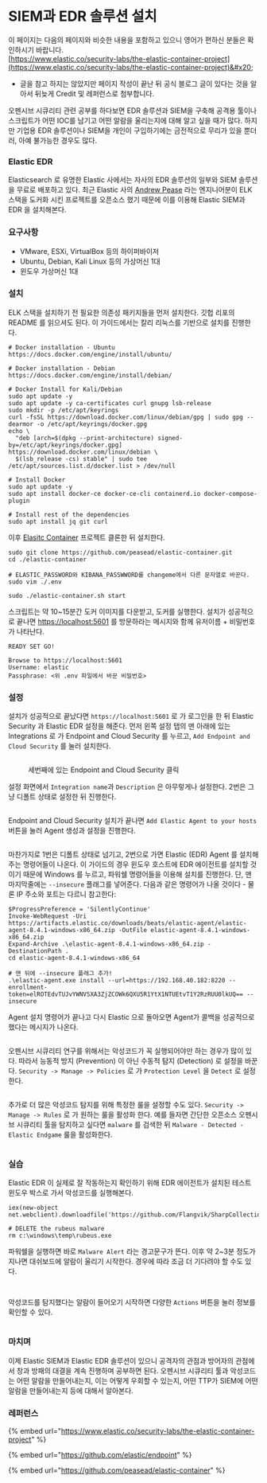 # SIEM과 EDR 솔루션 설치

이 페이지는 다음의 페이지와 비슷한 내용을 포함하고 있으니 영어가 편하신 분들은 확인하시기 바랍니다. \
[https://www.elastic.co/security-labs/the-elastic-container-project](https://www.elastic.co/security-labs/the-elastic-container-project)&#x20;

* 글을 참고 하지는 않았지만 페이지 작성이 끝난 뒤 공식 블로그 글이 있다는 것을 알아서 뒤늦게 Credit 및 레퍼런스로 첨부합니다. &#x20;

오펜시브 시큐리티 관련 공부를 하다보면 EDR 솔루션과 SIEM을 구축해 공격용 툴이나 스크립트가 어떤 IOC를 남기고 어떤 알람을 울리는지에 대해 알고 싶을 때가 많다. 하지만 기업용 EDR 솔루션이나 SIEM을 개인이 구입하기에는 금전적으로 무리가 있을 뿐더러, 아예 불가능한 경우도 많다. &#x20;

### Elastic EDR&#x20;

Elasticsearch 로 유명한 Elastic 사에서는 자사의 EDR 솔루션의 일부와 SIEM 솔루션을 무료로 배포하고 있다. 최근 Elastic 사의  [Andrew Pease](https://twitter.com/andythevariable) 라는 엔지니어분이  ELK 스택을 도커화 시킨 프로젝트를 오픈소스 했기 때문에 이를 이용해 Elastic SIEM과 EDR 을 설치해본다.&#x20;

### 요구사항&#x20;

* VMware, ESXi, VirtualBox 등의 하이퍼바이저&#x20;
* Ubuntu, Debian, Kali Linux 등의 가상머신 1대&#x20;
* 윈도우 가상머신 1대&#x20;

### 설치&#x20;

ELK 스택을 설치하기 전 필요한 의존성 패키지들을 먼저 설치한다. 깃헙 리포의 README 를 읽으셔도 된다. 이 가이드에서는 칼리 리눅스를 기반으로 설치를 진행한다.&#x20;

```
# Docker installation - Ubuntu 
https://docs.docker.com/engine/install/ubuntu/

# Docker installation - Debian 
https://docs.docker.com/engine/install/debian/

# Docker Install for Kali/Debian
sudo apt update -y 
sudo apt update -y ca-certificates curl gnupg lsb-release 
sudo mkdir -p /etc/apt/keyrings
curl -fsSL https://download.docker.com/linux/debian/gpg | sudo gpg --dearmor -o /etc/apt/keyrings/docker.gpg
echo \
  "deb [arch=$(dpkg --print-architecture) signed-by=/etc/apt/keyrings/docker.gpg] https://download.docker.com/linux/debian \
  $(lsb_release -cs) stable" | sudo tee /etc/apt/sources.list.d/docker.list > /dev/null
  
# Install Docker 
sudo apt update -y 
sudo apt install docker-ce docker-ce-cli containerd.io docker-compose-plugin 

# Install rest of the dependencies 
sudo apt install jq git curl 
```

이후 [Elasitc Container](https://github.com/peasead/elastic-container) 프로젝트 클론한 뒤 설치한다.

```
sudo git clone https://github.com/peasead/elastic-container.git
cd ./elastic-container

# ELASTIC_PASSWORD와 KIBANA_PASSWWORD를 changeme에서 다른 문자열로 바꾼다.
sudo vim ./.env 

sudo ./elastic-container.sh start 
```

스크립트는 약 10\~15분간 도커 이미지를 다운받고, 도커를 실행한다. 설치가 성공적으로 끝나면 [https://localhost:5601](https://localhost:5601) 를 방문하라는 메시지와 함께 유저이름 + 비밀번호가 나타난다.&#x20;

```
READY SET GO!

Browse to https://localhost:5601
Username: elastic
Passphrase: <위 .env 파일에서 바꾼 비밀번호> 
```

### 설정&#x20;

설치가 성공적으로 끝났다면 `https://localhost:5601` 로 가 로그인을 한 뒤 Elastic Security 과 Elastic EDR 설정을 해준다. 먼저 왼쪽 설정 탭의 맨 아래에 있는 Integrations 로 가 Endpoint and Cloud Security 를 누르고, `Add Endpoint and Cloud Security` 를 눌러 설치한다.&#x20;

<figure><img src="../.gitbook/assets/elastic-container-install-edr.PNG" alt=""><figcaption><p>세번째에 있는 Endpoint and Cloud Security 클릭</p></figcaption></figure>

설정 화면에서 `Integration name`과 `Description` 은 아무렇게나 설정한다. 2번은 그냥 디폴트 상태로 설정한 뒤 진행한다.&#x20;

<figure><img src="../.gitbook/assets/elastic-container-edr1.PNG" alt=""><figcaption></figcaption></figure>

Endpoint and Cloud Security 설치가 끝나면 `Add Elastic Agent to your hosts` 버튼을 눌러 Agent 생성과 설정을 진행한다.&#x20;

<figure><img src="../.gitbook/assets/elastic-container-edr2.PNG" alt=""><figcaption></figcaption></figure>

마찬가지로 1번은 디폴트 상태로 넘기고, 2번으로 가면 Elastic (EDR) Agent 를 설치해주는 명령어들이 나온다. 이 가이드의 경우 윈도우 호스트에 EDR 에이전트를 설치할 것이기 때문에 Windows 를 누르고, 파워쉘 명령어들을 이용해 설치를 진행한다. 단, 맨 마지막줄에는 `--insecure` 플래그를 넣어준다. 다음과 같은 명령어가 나올 것이다 - 물론 IP 주소와 포트는 다르니 참고한다:&#x20;

```
$ProgressPreference = 'SilentlyContinue'
Invoke-WebRequest -Uri https://artifacts.elastic.co/downloads/beats/elastic-agent/elastic-agent-8.4.1-windows-x86_64.zip -OutFile elastic-agent-8.4.1-windows-x86_64.zip
Expand-Archive .\elastic-agent-8.4.1-windows-x86_64.zip -DestinationPath .
cd elastic-agent-8.4.1-windows-x86_64

# 맨 뒤에 --insecure 플래그 추가! 
.\elastic-agent.exe install --url=https://192.168.40.182:8220 --enrollment-token=elROTEdvTUJvYWNVSXA3ZjZCOWk6QXU5R1YtX1NTUEtvT1Y2RzRUU0lkUQ== --insecure 
```

Agent 설치 명령어가 끝나고 다시 Elastic 으로 돌아오면 Agent가 콜백을 성공적으로 했다는 메시지가 나온다.&#x20;

<figure><img src="../.gitbook/assets/elastic-container-ed6.PNG" alt=""><figcaption></figcaption></figure>

오펜시브 시큐리티 연구를 위해서는 악성코드가 꼭 실행되어야만 하는 경우가 많이 있다. 따라서 능동적 방지 (Prevention) 이 아닌 수동적 탐지 (Detection) 로 설정을 바꾼다. `Security -> Manage -> Policies` 로 가 `Protection Level` 을 `Detect` 로 설정한다.&#x20;

<figure><img src="../.gitbook/assets/elastic-container-detect-only.PNG" alt=""><figcaption></figcaption></figure>

추가로 더 많은 악성코드 탐지를 위해 특정한 룰을 설정할 수도 있다. `Security -> Manage -> Rules` 로 가 원하는 룰을 활성화 한다. 예를 들자면 간단한 오픈소스 오펜시브 시큐리티 툴을 탐지하고 싶다면 `malware` 를 검색한 뒤 `Malware - Detected - Elastic Endgame` 룰을 활성화한다.&#x20;

<figure><img src="../.gitbook/assets/image (2) (1) (3).png" alt=""><figcaption></figcaption></figure>

### 실습&#x20;

Elastic EDR 이 실제로 잘 작동하는지 확인하기 위해 EDR 에이전트가 설치된 테스트 윈도우 박스로 가서 악성코드를 실행해본다.&#x20;

```
iex(new-object net.webclient).downloadfile('https://github.com/Flangvik/SharpCollection/raw/master/NetFramework_4.5_Any/Rubeus.exe','C:\windows\temp\rubeus.exe')

# DELETE the rubeus malware
rm c:\windows\temp\rubeus.exe
```

파워쉘을 실행하면 바로 `Malware Alert` 라는 경고문구가 뜬다. 이후 약 2\~3분 정도가 지나면 대쉬보드에 알람이 울리기 시작한다. 경우에 따라 조금 더 기다려야 할 수도 있다. &#x20;

<figure><img src="../.gitbook/assets/image (4) (1).png" alt=""><figcaption></figcaption></figure>

<figure><img src="../.gitbook/assets/image (3) (1).png" alt=""><figcaption></figcaption></figure>

악성코드를 탐지했다는 알람이 들어오기 시작하면 다양한 `Actions` 버튼을 눌러 정보를 확인할 수 있다.&#x20;

&#x20;

<figure><img src="../.gitbook/assets/image (1) (2) (1).png" alt=""><figcaption></figcaption></figure>

### 마치며&#x20;

이제 Elastic SIEM과 Elastic EDR 솔루션이 있으니 공격자의 관점과 방어자의 관점에서 창과 방패의 대결을 계속 진행하며 공부하면 된다. 오펜시브 시큐리티 툴과 악성코드는 어떤 알람을 만들어내는지, 이는 어떻게 우회할 수 있는지, 어떤 TTP가 SIEM에 어떤 알람을 만들어내는지 등에 대해서 알아본다.&#x20;

### 레퍼런스&#x20;

{% embed url="https://www.elastic.co/security-labs/the-elastic-container-project" %}

{% embed url="https://github.com/elastic/endpoint" %}

{% embed url="https://github.com/peasead/elastic-container" %}
